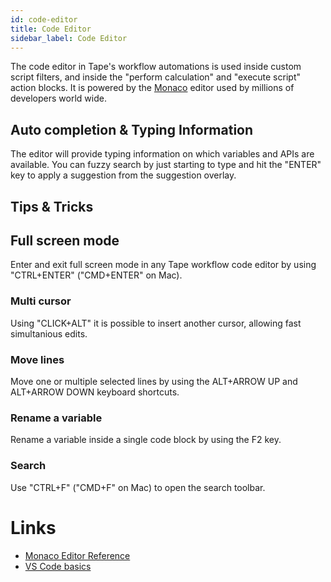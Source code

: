 ```yaml
---
id: code-editor
title: Code Editor
sidebar_label: Code Editor
---
```


The code editor in Tape's workflow automations is used inside custom script filters, and inside the "perform calculation" and "execute script" action blocks. It is powered by the [Monaco](https://microsoft.github.io/monaco-editor/) editor used by millions of developers world wide.

## Auto completion & Typing Information

The editor will provide typing information on which variables and APIs are available. You can fuzzy search by just starting to type and hit the "ENTER" key to apply a suggestion from the suggestion overlay.

## Tips & Tricks

## Full screen mode

Enter and exit full screen mode in any Tape workflow code editor by using "CTRL+ENTER" ("CMD+ENTER" on Mac).

### Multi cursor

Using "CLICK+ALT" it is possible to insert another cursor, allowing fast simultanious edits.

### Move lines

Move one or multiple selected lines by using the ALT+ARROW UP and ALT+ARROW DOWN keyboard shortcuts.

### Rename a variable

Rename a variable inside a single code block by using the F2 key.

### Search

Use "CTRL+F" ("CMD+F" on Mac) to open the search toolbar.

# Links

- [Monaco Editor Reference](https://microsoft.github.io/monaco-editor/)
- [VS Code basics](https://code.visualstudio.com/docs/editor/codebasics)
